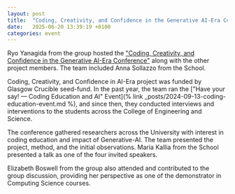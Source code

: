 ```yaml
---
layout: post
title:  "Coding, Creativity, and Confidence in the Generative AI-Era Conference"
date:   2025-06-20 13:39:19 +0100
categories: event
---
```


Ryo Yanagida from the group hosted the ["Coding, Creativity, and Confidence in the 
Generative AI-Era Conference"](https://ccc-ai-era.github.io/events/2025-06-conference) along with the other project members. 
The team included Anna Sollazzo from the School. 

Coding, Creativity, and Confidence in AI-Era project was funded by Glasgow Crucible 
seed-fund. In the past year, the team ran the ["Have your say! — Coding Education and AI" Event](% link _posts/2024-09-13-coding-education-event.md %), 
and since then, they conducted interviews and interventions to the students across the College of Engineering and Science.

The conference gathered researchers across the University with interest in coding
education and impact of Generative-AI. The team presented the project, method,
and the initial observations. Maria Kallia from the School presented a 
talk as one of the four invited speakers.

Elizabeth Boswell from the group also attended and contributed to the group discussion, 
providing her perspective as one of the demonstrator in Computing Science courses.
